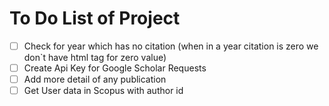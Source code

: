 # To Do List of Project
- [ ] Check for year which has no citation (when in a year citation is zero we don`t have html tag for zero value)
- [ ] Create Api Key for Google Scholar Requests
- [ ] Add more detail of any publication
- [ ] Get User data in Scopus with author id
